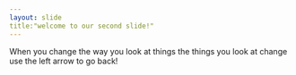 ```yaml
---
layout: slide
title:"welcome to our second slide!"
---
```

When you change the way you look at things the things you look at change 
use the left arrow to go back!
